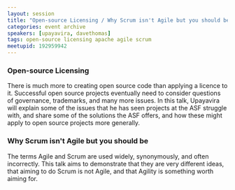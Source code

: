 ```yaml
---
layout: session
title: "Open-source Licensing / Why Scrum isn't Agile but you should be"
categories: event archive
speakers: [upayavira, davethomas]
tags: open-source licensing apache agile scrum
meetupid: 192959942
---
```


### Open-source Licensing

There is much more to creating open source code than applying a licence to it. 
Successful open source projects eventually need to consider questions of 
governance, trademarks, and many more issues. In this talk, Upayavira will 
explain some of the issues that he has seen projects at the ASF struggle with, 
and share some of the solutions the ASF offers, and how these might apply to 
open source projects more generally.

### Why Scrum isn't Agile but you should be

The terms Agile and Scrum are used widely, synonymously, and often incorrectly. 
This talk aims to demonstrate that they are very different ideas, that aiming 
to do Scrum is not Agile, and that Agility is something worth aiming for.
